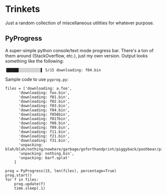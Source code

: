 # Trinkets
Just a random collection of miscellaneous utilities for whatever purpose.

## PyProgress
A super-simple python console/text mode progress bar.  There's a ton of them
around (StackOverflow, etc.), just my own version.  Output looks something like
the following:
```
▐█████░░░░░░░░░░▌ 5/15 downloading: f04.bin
```

Sample code to use `pyprog.py`:
```
files = ['downloading: a.foo',
      'downloading: foo.bin',
      'downloading: f01.bin',
      'downloading: f02.bin',
      'downloading: f03.bin',
      'downloading: f04.bin',
      'downloading: f056bin',
      'downloading: f017bin',
      'downloading: f08.bin',
      'downloading: f09.bin',
      'downloading: f11.bin',
      'downloading: f21.bin',
      'downloading: f31.bin',
      'unpacking: blah/blah/nothing/nowhere/garbage/goforthandprint/piggyback/poohbear/piglet/somethingbig.bin',
      'unpacking: nothing.bin',
      'unpacking: barf.splat'
    ]

prog = PyProgress(15, len(files), percentage=True)
prog.start()
for f in files:
    prog.update(f)
    time.sleep(.1)
```
